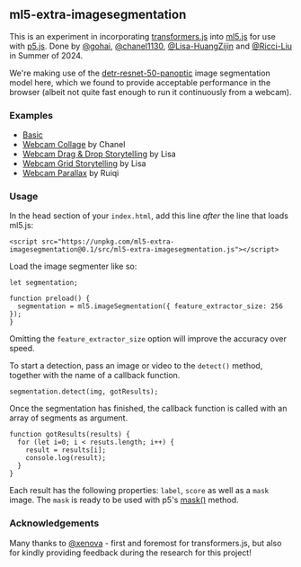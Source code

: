 ## ml5-extra-imagesegmentation

This is an experiment in incorporating [transformers.js](https://xenova.github.io/transformers.js/) into [ml5.js](https://github.com/ml5js) for use with [p5.js](https://github.com/processing/p5.js). Done by [@gohai](https://github.com/gohai), [@chanel1130](https://github.com/chanel1130), [@Lisa-HuangZijin](https://github.com/Lisa-HuangZijin) and [@Ricci-Liu](https://github.com/Ricci-Liu) in Summer of 2024.

We're making use of the [detr-resnet-50-panoptic](https://huggingface.co/Xenova/detr-resnet-50-panoptic) image segmentation model here, which we found to provide acceptable performance in the browser (albeit not quite fast enough to run it continuously from a webcam).

### Examples

* [Basic](https://editor.p5js.org/gohai/sketches/O2GfdTOEL)
* [Webcam Collage](https://editor.p5js.org/gohai/sketches/Rj4yMiY59) by Chanel
* [Webcam Drag & Drop Storytelling](https://editor.p5js.org/gohai/sketches/kmWX0BWG7) by Lisa
* [Webcam Grid Storytelling](https://editor.p5js.org/gohai/sketches/DHXNvA4Ix) by Lisa
* [Webcam Parallax](https://editor.p5js.org/gohai/sketches/KoI-eYYkW) by Ruiqi


### Usage

In the head section of your `index.html`, add this line *after* the line that loads ml5.js:

```
<script src="https://unpkg.com/ml5-extra-imagesegmentation@0.1/src/ml5-extra-imagesegmentation.js"></script>

````

Load the image segmenter like so:

```
let segmentation;

function preload() {
  segmentation = ml5.imageSegmentation({ feature_extractor_size: 256 });
}
```

Omitting the `feature_extractor_size` option will improve the accuracy over speed.

To start a detection, pass an image or video to the `detect()` method, together with the name of a callback function.

```
segmentation.detect(img, gotResults);
```

Once the segmentation has finished, the callback function is called with an array of segments as argument.

```
function gotResults(results) {
  for (let i=0; i < resuts.length; i++) {
    result = results[i];
    console.log(result);
  }
}
```

Each result has the following properties: `label`, `score` as well as a `mask` image. The `mask` is ready to be used with p5's [mask()](https://p5js.org/reference/p5.Image/mask/#:~:text=mask()%20uses%20another%20p5,the%20mask%20will%20be%20scaled.) method.


### Acknowledgements

Many thanks to [@xenova](https://github.com/xenova) - first and foremost for transformers.js, but also for kindly providing feedback during the research for this project!
